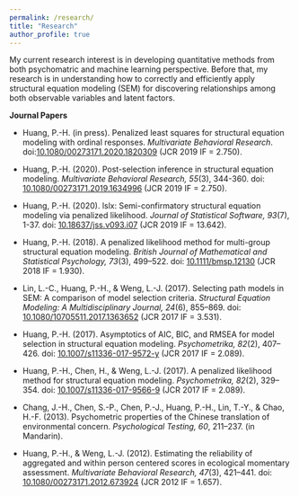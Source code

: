 ```yaml
---
permalink: /research/
title: "Research"
author_profile: true
---
```


My current research interest is in developing quantitative methods from both psychomatric and machine learning perspective. Before that, my research is in understanding how to correctly and efficiently apply structural equation modeling (SEM) for discovering relationships among both observable variables and latent factors. 


**Journal Papers**

+ Huang, P.-H. (in press). Penalized least squares for structural equation modeling with ordinal responses.  _Multivariate Behavioral Research_. doi:[10.1080/00273171.2020.1820309](https://doi.org/10.1080/00273171.2020.1820309) (JCR 2019 IF = 2.750).

+ Huang, P.-H. (2020). Post-selection inference in structural equation modeling. _Multivariate Behavioral Research, 55_(3), 344-360. doi: [10.1080/00273171.2019.1634996](https://doi.org/10.1080/00273171.2019.1634996) (JCR 2019 IF = 2.750).

+ Huang, P.-H. (2020). lslx: Semi-confirmatory structural equation modeling via penalized likelihood. _Journal of Statistical Software, 93_(7), 1-37. doi: [10.18637/jss.v093.i07](https://doi.org/10.18637/jss.v093.i07) (JCR 2019 IF = 13.642).

+ Huang, P.-H. (2018). A penalized likelihood method for multi-group structural equation modeling. _British Journal of Mathematical and Statistical Psychology, 73_(3), 499–522. doi: [10.1111/bmsp.12130](https://doi.org/10.1111/bmsp.12130) (JCR 2018 IF = 1.930).

+ Lin, L.-C., Huang, P.-H., & Weng, L.-J. (2017).  Selecting path models in SEM: A comparison of model selection criteria. _Structural Equation Modeling: A Multidisciplinary Journal, 24_(6), 855–869. doi: [10.1080/10705511.2017.1363652](https://doi.org/10.1080/10705511.2017.1363652) (JCR 2017 IF = 3.531).

+ Huang, P.-H. (2017). Asymptotics of AIC, BIC, and RMSEA for model selection in structural equation modeling. _Psychometrika, 82_(2), 407–426. doi: [10.1007/s11336-017-9572-y](https://doi.org/10.1007/s11336-017-9572-y) (JCR 2017 IF = 2.089).

+ Huang, P.-H., Chen, H., & Weng, L.-J. (2017). A penalized likelihood method for structural equation modeling. _Psychometrika, 82_(2), 329–354. doi: [10.1007/s11336-017-9566-9](https://doi.org/10.1007/s11336-017-9566-9) (JCR 2017 IF = 2.089).

+ Chang, J.-H., Chen, S.-P., Chen, P.-J., Huang, P.-H., Lin, T.-Y., & Chao, H.-F. (2013). Psychometric properties of the Chinese translation of environmental concern. _Psychological Testing, 60_, 211–237. (in Mandarin).

+ Huang, P.-H., & Weng, L.-J. (2012). Estimating the reliability of aggregated and within person centered scores in ecological momentary assessment. _Multivariate Behavioral Research, 47_(3), 421–441. doi: [10.1080/00273171.2012.673924](https://doi.org/10.1080/00273171.2012.673924) (JCR 2012 IF = 1.657).